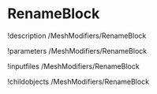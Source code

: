 <!-- MOOSE Documentation Stub: Remove this when content is added. -->

# RenameBlock
!description /MeshModifiers/RenameBlock

!parameters /MeshModifiers/RenameBlock

!inputfiles /MeshModifiers/RenameBlock

!childobjects /MeshModifiers/RenameBlock
